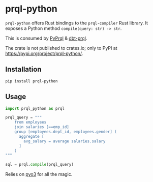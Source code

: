 # prql-python

`prql-python` offers Rust bindings to the `prql-compiler` Rust library. It
exposes a Python method `compile(query: str) -> str`.

This is consumed by [PyPrql](https://github.com/prql/PyPrql) &
[dbt-prql](https://github.com/prql/dbt-prql).

The crate is not published to crates.io; only to PyPI at
https://pypi.org/project/prql-python/.

## Installation

`pip install prql-python`

## Usage

```python
import prql_python as prql

prql_query = """
    from employees
    join salaries [==emp_id]
    group [employees.dept_id, employees.gender] (
      aggregate [
        avg_salary = average salaries.salary
      ]
    )
"""

sql = prql.compile(prql_query)
```

Relies on [pyo3](https://github.com/PyO3/pyo3) for all the magic.
